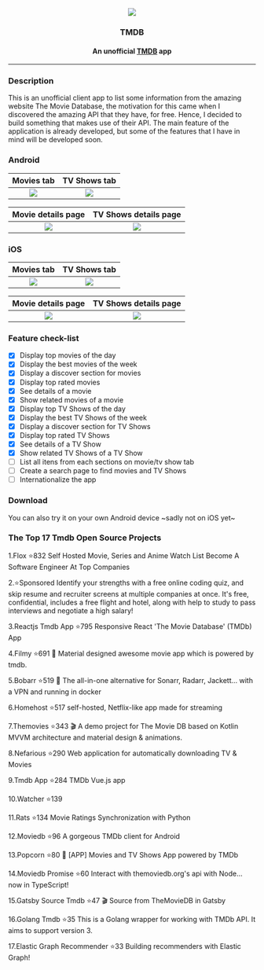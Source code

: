 <div align="center">
  <img src="https://github.com/WillianRod/tmdb-app/raw/master/android/app/src/main/res/mipmap-xxxhdpi/ic_launcher.png">
  <h3>TMDB</h3>
  <h4>An unofficial <a href="https://www.themoviedb.org/">TMDB</a> app</h4>
</div>

-----


### Description

This is an unofficial client app to list some information from the amazing website The Movie Database, the motivation for this came when I discovered the amazing API that they have, for free. Hence, I decided to build something that makes use of their API. The main feature of the application is already developed, but some of the features that I have in mind will be developed soon.

### Android

Movies tab                |  TV Shows tab
:-------------------------:|:-------------------------:
![](screenshots/Screenshot_1.jpg)  |  ![](screenshots/Screenshot_2.jpg)


Movie details page                |  TV Shows details page
:-------------------------:|:-------------------------:
![](screenshots/Screenshot_3.png)  |  ![](screenshots/Screenshot_4.png)

### iOS
Movies tab                |  TV Shows tab
:-------------------------:|:-------------------------:
![](screenshots/Screenshot_iOS_1.png)  |  ![](screenshots/Screenshot_iOS_3.png)


Movie details page                |  TV Shows details page
:-------------------------:|:-------------------------:
![](screenshots/Screenshot_iOS_2.png)  |  ![](screenshots/Screenshot_iOS_4.png)

### Feature check-list
- [X] Display top movies of the day
- [X] Display the best movies of the week
- [X] Display a discover section for movies
- [X] Display top rated movies
- [X] See details of a movie
- [X] Show related movies of a movie
- [X] Display top TV Shows of the day
- [X] Display the best TV Shows of the week
- [X] Display a discover section for TV Shows
- [X] Display top rated TV Shows
- [X] See details of a TV Show
- [X] Show related TV Shows of a TV Show
- [ ] List all itens from each sections on movie/tv show tab
- [ ] Create a search page to find movies and TV Shows
- [ ] Internationalize the app

### Download
You can also try it on your own Android device ~sadly not on iOS yet~



### The Top 17 Tmdb Open Source Projects

1.Flox ⭐832
Self Hosted Movie, Series and Anime Watch List
Become A Software Engineer At Top Companies 

2.⭐Sponsored
Identify your strengths with a free online coding quiz, and skip resume and recruiter screens at multiple companies at once. It's free, confidential, includes a free flight and hotel, along with help to study to pass interviews and negotiate a high salary!

 
3.Reactjs Tmdb App ⭐795
Responsive React 'The Movie Database' (TMDb) App

4.Filmy ⭐691
🎥 Material designed awesome movie app which is powered by tmdb.

5.Bobarr ⭐519
🍿 The all-in-one alternative for Sonarr, Radarr, Jackett... with a VPN and running in docker

6.Homehost ⭐517
self-hosted, Netflix-like app made for streaming

7.Themovies ⭐343
🎬 A demo project for The Movie DB based on Kotlin MVVM architecture and material design & animations.

8.Nefarious ⭐290
Web application for automatically downloading TV & Movies

9.Tmdb App ⭐284
TMDb Vue.js app

10.Watcher ⭐139

11.Rats ⭐134
Movie Ratings Synchronization with Python

12.Moviedb ⭐96
A gorgeous TMDb client for Android

13.Popcorn ⭐80
🍿 [APP] Movies and TV Shows App powered by TMDb

14.Moviedb Promise ⭐60
Interact with themoviedb.org's api with Node... now in TypeScript!

15.Gatsby Source Tmdb ⭐47
🎬 Source from TheMovieDB in Gatsby

16.Golang Tmdb ⭐35
This is a Golang wrapper for working with TMDb API. It aims to support version 3.

17.Elastic Graph Recommender ⭐33
Building recommenders with Elastic Graph!




